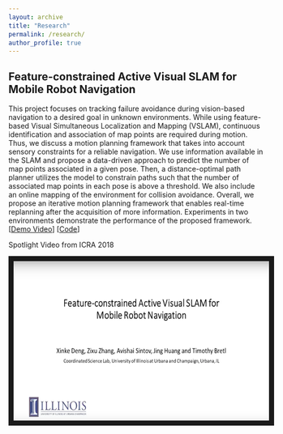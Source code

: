 ```yaml
---
layout: archive
title: "Research"
permalink: /research/
author_profile: true
---
```


## Feature-constrained Active Visual SLAM for Mobile Robot Navigation
 This project focuses on tracking failure avoidance during vision-based navigation to a desired goal in unknown environments. While using feature-based Visual Simultaneous Localization and Mapping (VSLAM), continuous identification and association of map points are required during motion. Thus, we discuss a motion planning framework that takes into account sensory constraints for a reliable navigation. We use information available in the SLAM and propose a data-driven approach to predict the number of map points associated in a given pose. Then, a distance-optimal path planner utilizes the model to constrain paths such that the number of associated map points in each pose is above a threshold. We also include an online mapping of the environment for collision avoidance. Overall, we propose an iterative motion planning framework that enables real-time replanning after the acquisition of more information. Experiments in two environments demonstrate the performance of the proposed framework. [[Demo Video](https://youtu.be/b4t_0nNq49c)] [[Code](https://github.com/XinkeAE/Active-ORB-SLAM2.git)]  

Spotlight Video from ICRA 2018

<a href="http://www.youtube.com/watch?feature=player_embedded&v=g87kNEiEKZk
" target="_blank"><img src="/files/icra2018.png" 
alt="IMAGE ALT TEXT HERE" width="560" height="315" border="10" /></a>



